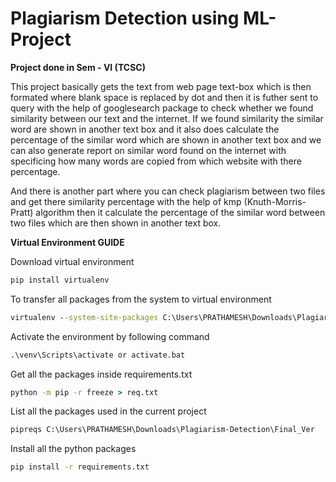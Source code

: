 # Plagiarism Detection using ML-Project
**Project done in Sem - VI (TCSC)**

This project basically gets the text from web page text-box which is then formated where blank space is replaced by dot and then it is futher sent to query with the help of googlesearch package to check whether we found similarity between our text and the internet. If we found similarity the similar word are shown in another text box and it also does calculate the percentage of the similar word which are shown in another text box and we can also generate report on similar word found on the internet with specificing how many words are copied from which website with there percentage. 

And there is another part where you can check plagiarism between two files and get there similarity percentage with the help of kmp  (Knuth-Morris-Pratt) algorithm then it calculate the percentage of the similar word between two files which are then shown in another text box.

**Virtual Environment GUIDE**

Download virtual environment
```cmd
pip install virtualenv
```

To transfer all packages from the system to virtual environment
```cmd
virtualenv --system-site-packages C:\Users\PRATHAMESH\Downloads\Plagiarism-Detection\Final_Ver venv
```

Activate the environment by following command
```cmd
.\venv\Scripts\activate or activate.bat
```

Get all the packages inside requirements.txt
```cmd
python -m pip -r freeze > req.txt
```

List all the packages used in the current project
```cmd
pipreqs C:\Users\PRATHAMESH\Downloads\Plagiarism-Detection\Final_Ver
```

Install all the python packages
```cmd
pip install -r requirements.txt
```
